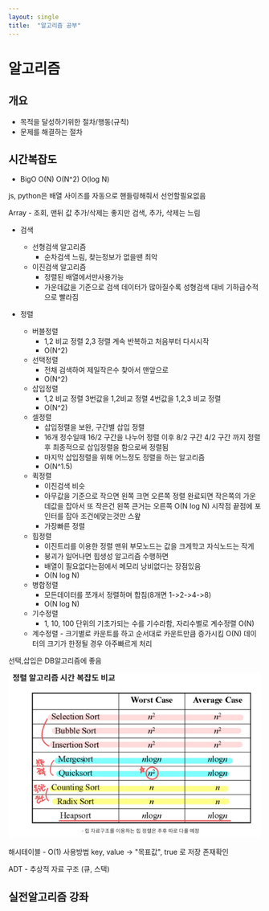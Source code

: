 ```yaml
---
layout: single
title:  "알고리즘 공부"
---
```


# 알고리즘

## 개요

- 목적을 달성하기위한 절차/행동(규칙)
- 문제를 해결하는 절차

## 시간복잡도

- BigO O(N) O(N^2) O(log N)

js, python은 배열 사이즈를 자동으로 핸들링해줘서 선언할필요없음

Array - 조회, 맨뒤 값 추가/삭제는 좋지만 검색, 추가, 삭제는 느림

- 검색
  - 선형검색 알고리즘
    - 순차검색 느림, 찾는정보가 없을땐 최악
  - 이진검색 알고리즘
    - 정렬된 배열에서만사용가능
    - 가운데값을 기준으로 검색 데이터가 많아질수록 성형검색 대비 기하급수적으로 빨라짐

- 정렬
  - 버블정렬
    - 1,2 비교 정렬 2,3 정렬 계속 반복하고 처음부터 다시시작
    - O(N^2)
  - 선택정렬
    - 전채 검색하여 제일작은수 찾아서 맨앞으로
    - O(N^2)
  - 삽입정렬
    - 1,2 비교 정렬 3번값을 1,2비교 정렬 4번값을 1,2,3 비교 정렬
    - O(N^2)
  - 셀정렬
    - 삽입정렬을 보완, 구간별 삽입 정렬
    - 16개 정수일때 16/2 구간을 나누어 정렬 이후 8/2 구간  4/2 구간 까지 정렬 후 최종적으로 삽입정렬을 함으로써 정렬됨
    - 마지막 삽입정렬을 위해 어느정도 정렬을 하는 알고리즘
    - O(N^1.5)
  - 퀵정렬
    - 이진검색 비슷
    - 아무값을 기준으로 작으면 왼쪽 크면 오른쪽 정렬 완료되면 작은쪽의 가운데값을 잡아서
또 작은건 왼쪽 큰거는 오른쪽 O(N log N) 시작점 끝점에 포인터를 잡아 조건에맞는것만 스왚
    - 가장빠른 정렬
  - 힙정렬
    - 이진트리를 이용한 정렬 맨위 부모노드는 값을 크게학고 자식노드는 작게
    - 붕괴가 일어나면 힙생성 알고리즘 수행하면
    - 배열이 필요없다는점에서 메모리 낭비없다는 장점있음
    - O(N log N)
  - 병합정렬
    - 모든데이터를 쪼개서 정렬하며 합침(8개면 1->2->4->8)
    - O(N log N)
  - 기수정렬
    - 1, 10, 100 단위의 기초가되는 수를 기수라함, 자리수별로 계수정렬 O(N)
  - 계수정렬 - 크기별로 카운트를 하고 순서대로 카운트만큼 증가시킴 O(N) 데이터의 크기가 한정될 경우 아주빠르게 처리

선택,삽입은 DB알고리즘에 좋음

![시간복잡도 비교](/assets/img/complex.png)

해시테이블 - O(1) 사용방법 key, value  ->  "목표값", true 로 저장 존재확인

ADT - 추상적 자료 구조 (큐, 스택)

## 실전알고리즘 강좌
